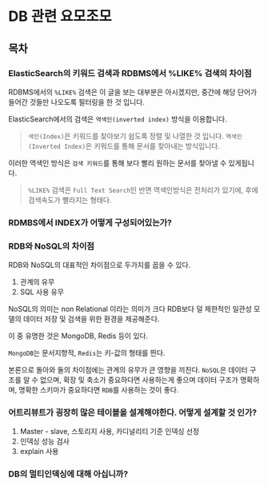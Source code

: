 # DB 관련 요모조모

## 목차

### ElasticSearch의 키워드 검색과 RDBMS에서 %LIKE% 검색의 차이점

<Detail>

RDBMS에서의 `%LIKE%` 검색은 이 글을 보는 대부분은 아시겠지만,
중간에 해당 단어가 들어간 것들만 나오도록 필터링을 한 것 입니다.

ElasticSearch에서의 검색은 `역색인(inverted index)` 방식을 이용합니다.

> `색인(Index)`은 키워드를 찾아보기 쉽도록 정렬 및 나열한 것 입니다.
> `역색인(Inverted Index)`은 키워드를 통해 문서를 찾아내는 방식입니다.

이러한 역색인 방식은 `검색 키워드`를 통해 보다 빨리 원하는 문서를 찾아낼 수 있게됩니다.

> `%LIKE%` 검색은 `Full Text Search`인 반면
> 역색인방식은 전처리가 있기에, 후에 검색속도가 빨라지는 형태다.

</Detail>

### RDMBS에서 INDEX가 어떻게 구성되어있는가?

<Detail>

</Detail>

### RDB와 NoSQL의 차이점

<Detail>

RDB와 NoSQL의 대표적인 차이점으로 두가지를 꼽을 수 있다.

1. 관계의 유무
2. SQL 사용 유무

NoSQL의 의미는 non Relational 이라는 의미가 크다
RDB보다 덜 제한적인 일관성 모델의 데이터 저장 및 검색을 위한 환경을 제공해준다.

이 중 유명한 것은 MongoDB, Redis 등이 있다.

`MongoDB`는 문서지향적, `Redis`는 키-값의 형태를 띈다.

본론으로 돌아와 둘의 차이점에는 관계의 유무가 큰 영향을 끼친다.
`NoSQL`은 데이터 구조를 알 수 없으며, 확장 및 축소가 중요하다면 사용하는게 좋으며
데이터 구조가 명확하며, 명확한 스키마가 중요하다면 `RDB`를 사용하는 것이 좋다.

</Detail>

### 어트리뷰트가 굉장히 많은 테이블을 설계해야한다. 어떻게 설계할 것 인가?

<Detail>

1. Master - slave, 스토리지 사용, 카디널리티 기준 인덱싱 선정
2. 인덱싱 성능 검사
3. explain 사용

</Detail>

### DB의 멀티인덱싱에 대해 아십니까?

<Detail>

</Detail>
